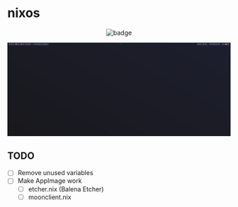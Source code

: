 # nixos

<div align="center">
    <img src="https://github.com/micartey/nixos/actions/workflows/nix.yml/badge.svg" alt="badge">
</div>

![img](preview.png)

## TODO

- [ ] Remove unused variables
- [ ] Make AppImage work
  - [ ] etcher.nix (Balena Etcher)
  - [ ] moonclient.nix

